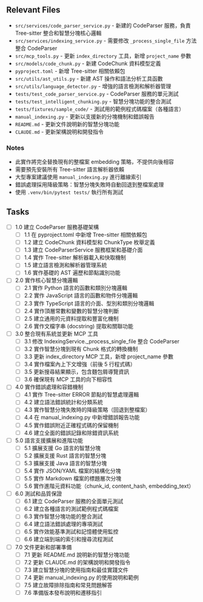 ## Relevant Files

- `src/services/code_parser_service.py` - 新建的 CodeParser 服務，負責 Tree-sitter 整合和智慧分塊核心邏輯
- `src/services/indexing_service.py` - 需要修改 `_process_single_file` 方法整合 CodeParser
- `src/mcp_tools.py` - 更新 `index_directory` 工具，新增 `project_name` 參數
- `src/models/code_chunk.py` - 新建 CodeChunk 資料模型定義
- `pyproject.toml` - 新增 Tree-sitter 相關依賴包
- `src/utils/ast_utils.py` - 新建 AST 操作和語法分析工具函數
- `src/utils/language_detector.py` - 增強的語言檢測和解析器管理
- `tests/test_code_parser_service.py` - CodeParser 服務的單元測試
- `tests/test_intelligent_chunking.py` - 智慧分塊功能的整合測試
- `tests/fixtures/sample_code/` - 測試用的範例程式碼檔案（各種語言）
- `manual_indexing.py` - 更新以支援新的分塊機制和錯誤報告
- `README.md` - 更新文件說明新的智慧分塊功能
- `CLAUDE.md` - 更新架構說明和開發指令

### Notes

- 此實作將完全替換現有的整檔案 embedding 策略，不提供向後相容
- 需要預先安裝所有 Tree-sitter 語言解析器依賴
- 大型專案建議使用 `manual_indexing.py` 進行離線索引
- 錯誤處理採用降級策略：智慧分塊失敗時自動回退到整檔案處理
- 使用 `.venv/bin/pytest tests/` 執行所有測試

## Tasks

- [ ] 1.0 建立 CodeParser 服務基礎架構
  - [ ] 1.1 在 pyproject.toml 中新增 Tree-sitter 相關依賴包
  - [ ] 1.2 建立 CodeChunk 資料模型和 ChunkType 枚舉定義
  - [ ] 1.3 建立 CodeParserService 服務框架和基礎介面
  - [ ] 1.4 實作 Tree-sitter 解析器載入和快取機制
  - [ ] 1.5 建立語言檢測和解析器管理系統
  - [ ] 1.6 實作基礎的 AST 遍歷和節點識別功能

- [ ] 2.0 實作核心智慧分塊邏輯
  - [ ] 2.1 實作 Python 語言的函數和類別分塊邏輯
  - [ ] 2.2 實作 JavaScript 語言的函數和物件分塊邏輯
  - [ ] 2.3 實作 TypeScript 語言的介面、型別和類別分塊邏輯
  - [ ] 2.4 實作頂層常數和變數的智慧分塊判斷
  - [ ] 2.5 建立通用的元資料提取和豐富化機制
  - [ ] 2.6 實作文檔字串 (docstring) 提取和關聯功能

- [ ] 3.0 整合現有系統並更新 MCP 工具
  - [ ] 3.1 修改 IndexingService._process_single_file 整合 CodeParser
  - [ ] 3.2 實作智慧分塊到現有 Chunk 格式的轉換機制
  - [ ] 3.3 更新 index_directory MCP 工具，新增 project_name 參數
  - [ ] 3.4 實作檔案內上下文增強（前後 5 行程式碼）
  - [ ] 3.5 更新搜尋結果顯示，包含麵包屑導覽資訊
  - [ ] 3.6 確保現有 MCP 工具的向下相容性

- [ ] 4.0 實作錯誤處理和容錯機制
  - [ ] 4.1 實作 Tree-sitter ERROR 節點的智慧處理邏輯
  - [ ] 4.2 建立語法錯誤統計和分類系統
  - [ ] 4.3 實作智慧分塊失敗時的降級策略（回退到整檔案）
  - [ ] 4.4 在 manual_indexing.py 中新增錯誤報告功能
  - [ ] 4.5 實作錯誤附近正確程式碼的保留機制
  - [ ] 4.6 建立全面的錯誤記錄和除錯資訊系統

- [ ] 5.0 語言支援擴展和進階功能
  - [ ] 5.1 擴展支援 Go 語言的智慧分塊
  - [ ] 5.2 擴展支援 Rust 語言的智慧分塊
  - [ ] 5.3 擴展支援 Java 語言的智慧分塊
  - [ ] 5.4 實作 JSON/YAML 檔案的結構化分塊
  - [ ] 5.5 實作 Markdown 檔案的標題層次分塊
  - [ ] 5.6 實作進階元資料功能（chunk_id, content_hash, embedding_text）

- [ ] 6.0 測試和品質保證
  - [ ] 6.1 建立 CodeParser 服務的全面單元測試
  - [ ] 6.2 建立各種語言的測試範例程式碼檔案
  - [ ] 6.3 實作智慧分塊功能的整合測試
  - [ ] 6.4 建立語法錯誤處理的專項測試
  - [ ] 6.5 實作效能基準測試和記憶體使用監控
  - [ ] 6.6 建立端到端的索引和搜尋流程測試

- [ ] 7.0 文件更新和部署準備
  - [ ] 7.1 更新 README.md 說明新的智慧分塊功能
  - [ ] 7.2 更新 CLAUDE.md 的架構說明和開發指令
  - [ ] 7.3 建立智慧分塊的使用指南和最佳實踐文件
  - [ ] 7.4 更新 manual_indexing.py 的使用說明和範例
  - [ ] 7.5 建立故障排除指南和常見問題解答
  - [ ] 7.6 準備版本發布說明和遷移指引